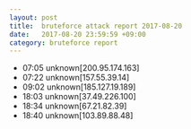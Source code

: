 ```yaml
---
layout: post
title:  bruteforce attack report 2017-08-20
date:   2017-08-20 23:59:59 +09:00
category: bruteforce report
---
```


* 07:05 unknown[200.95.174.163]
* 07:22 unknown[157.55.39.14]
* 09:02 unknown[185.127.19.189]
* 18:03 unknown[37.49.226.100]
* 18:34 unknown[67.21.82.39]
* 18:40 unknown[103.89.88.48]
